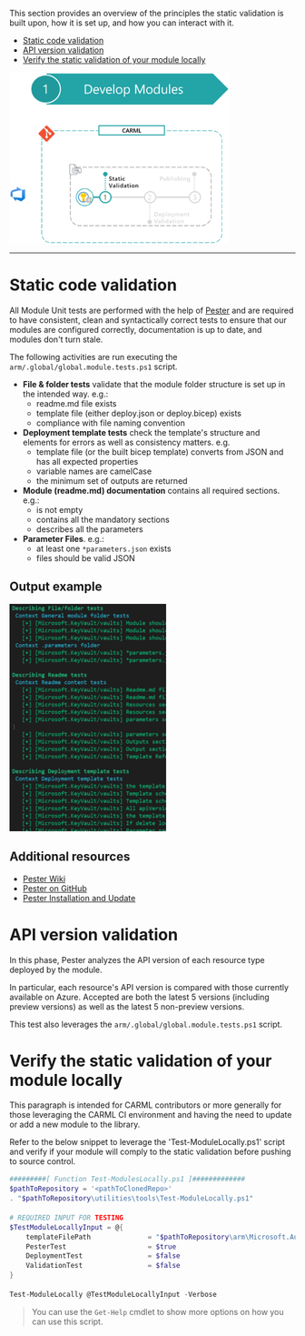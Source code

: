 This section provides an overview of the principles the static validation is built upon, how it is set up, and how you can interact with it.

- [Static code validation](#static-code-validation)
- [API version validation](#api-version-validation)
- [Verify the static validation of your module locally](#verify-the-static-validation-of-your-module-locally)

<img src=".\media\CIEnvironment\staticValidationStep.png" alt="Static Validation Step" height="300">

---

# Static code validation

All Module Unit tests are performed with the help of [Pester](https://github.com/pester/Pester) and are required to have consistent, clean and syntactically correct tests to ensure that our modules are configured correctly, documentation is up to date, and modules don't turn stale.

The following activities are run executing the `arm/.global/global.module.tests.ps1` script.

- **File & folder tests** validate that the module folder structure is set up in the intended way. e.g.:
  - readme.md file exists
  - template file (either deploy.json or deploy.bicep) exists
  - compliance with file naming convention
- **Deployment template tests** check the template's structure and elements for errors as well as consistency matters. e.g.
  - template file (or the built bicep template) converts from JSON and has all expected properties
  - variable names are camelCase
  - the minimum set of outputs are returned
- **Module (readme.md) documentation** contains all required sections. e.g.:
  - is not empty
  - contains all the mandatory sections
  - describes all the parameters
- **Parameter Files**. e.g.:
  - at least one `*parameters.json` exists
  - files should be valid JSON

## Output example

<img src=".\media\CIEnvironment\staticValidationOutput.png" alt="Static Validation Output" height="400">

## Additional resources

- [Pester Wiki](https://github.com/pester/Pester/wiki)
- [Pester on GitHub](https://github.com/pester/Pester)
- [Pester Installation and Update](https://pester.dev/docs/introduction/installation)

# API version validation

In this phase, Pester analyzes the API version of each resource type deployed by the module.

In particular, each resource's API version is compared with those currently available on Azure. Accepted are both the latest 5 versions (including preview versions) as well as the latest 5 non-preview versions.

This test also leverages the `arm/.global/global.module.tests.ps1` script.

# Verify the static validation of your module locally


This paragraph is intended for CARML contributors or more generally for those leveraging the CARML CI environment and having the need to update or add a new module to the library.

Refer to the below snippet to leverage the 'Test-ModuleLocally.ps1' script and verify if your module will comply to the static validation before pushing to source control.

```powershell
#########[ Function Test-ModulesLocally.ps1 ]#############
$pathToRepository = '<pathToClonedRepo>'
. "$pathToRepository\utilities\tools\Test-ModuleLocally.ps1"

# REQUIRED INPUT FOR TESTING
$TestModuleLocallyInput = @{
    templateFilePath              = "$pathToRepository\arm\Microsoft.Authorization\roleDefinitions\deploy.bicep"
    PesterTest                    = $true
    DeploymentTest                = $false
    ValidationTest                = $false
}

Test-ModuleLocally @TestModuleLocallyInput -Verbose
```

> You can use the `Get-Help` cmdlet to show more options on how you can use this script.

